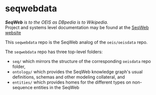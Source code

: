 # seqwebdata

_**SeqWeb** is to the OEIS as DBpedia is to Wikipedia._<br>
Project and systems level documentation may be found at the [SeqWeb website](https://www.seqweb.org/)

This `seqwebdata` repo is the SeqWeb analog of the `oeis/oeisdata` repo.

The `seqwebdata` repo has three top-level folders: 
- `seq/` which mirrors the structure of the corresponding `oeisdata` repo folder, 
- `ontology/` which provides the SeqWeb knowledge graph's usual definitions, schemas and other modeling collateral, and  
- `entities/` which provides homes for the different types on non-sequence entities in the SeqWeb

